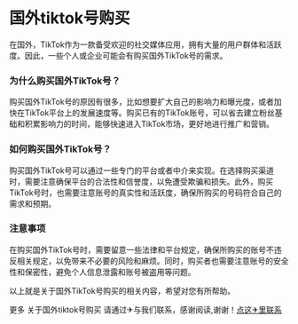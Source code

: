 # 国外tiktok号购买

在国外，TikTok作为一款备受欢迎的社交媒体应用，拥有大量的用户群体和活跃度。因此，一些个人或企业可能会有购买国外TikTok号的需求。

### 为什么购买国外TikTok号？

购买国外TikTok号的原因有很多，比如想要扩大自己的影响力和曝光度，或者加快在TikTok平台上的发展速度等。购买已有的TikTok账号，可以省去建立粉丝基础和积累影响力的时间，能够快速进入TikTok市场，更好地进行推广和营销。

### 如何购买国外TikTok号？

购买国外TikTok号可以通过一些专门的平台或者中介来实现。在选择购买渠道时，需要注意确保平台的合法性和信誉度，以免遭受欺骗和损失。此外，购买TikTok号时，也需要注意账号的真实性和活跃度，确保所购买的号码符合自己的需求和预期。

### 注意事项

在购买国外TikTok号时，需要留意一些法律和平台规定，确保所购买的账号不违反相关规定，以免带来不必要的风险和麻烦。同时，购买者也需要注意账号的安全性和保密性，避免个人信息泄露和账号被盗用等问题。

以上就是关于国外TikTok号购买的相关内容，希望对您有所帮助。

更多 关于国外tiktok号购买 请通过✈与我们联系，感谢阅读,谢谢！[点这✈里联系](https://c.k02.cc)